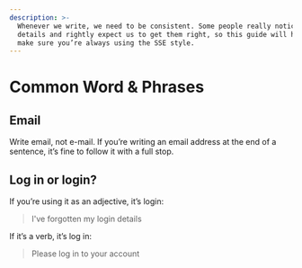 ```yaml
---
description: >-
  Whenever we write, we need to be consistent. Some people really notice little
  details and rightly expect us to get them right, so this guide will help you
  make sure you’re always using the SSE style.
---
```


# Common Word & Phrases

## Email

Write email, not e-mail. If you’re writing an email address at the end of a sentence, it’s fine to follow it with a full stop.

## Log in or login?

If you’re using it as an adjective, it’s login:

> I've forgotten my login details

If it’s a verb, it’s log in:

> Please log in to your account



